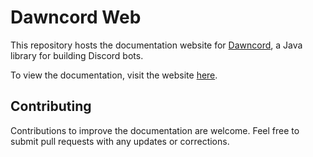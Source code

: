 # Dawncord Web

This repository hosts the documentation website for [Dawncord](https://github.com/Dawncord/Dawncord), a Java library for building Discord bots.

To view the documentation, visit the website [here](https://dawncord.github.io).

## Contributing

Contributions to improve the documentation are welcome. Feel free to submit pull requests with any updates or corrections.
